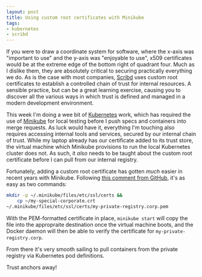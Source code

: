 ```yaml
---
layout: post
title: Using custom root certificates with Minikube
tags:
- kubernetes
- scribd
---
```


If you were to draw a coordinate system for software, where the x-axis was
"important to use" and the y-axis was "enjoyable to use", x509 certificates
would be at the extreme edge of the bottom right of quadrant four. Much as I
dislike them, they are absolutely critical to securing practically everything
we do. As is the case with most companies, [Scribd](https://scribd.com) uses
custom root certificates to establish a controlled chain of trust for internal
resources. A sensible practice, but can be a great learning exercise, causing
you to discover all the various ways in which trust is defined and managed in a
modern development environment.

This week I'm doing a wee bit of [Kubernetes](https://kubernetes.io) work,
which has required the use of
[Minikube](https://github.com/kubernetes/minikube) for local testing before I
push specs and containers into merge requests. As luck would have it,
everything I'm touching also requires accessing internal tools and services,
secured by our internal chain of trust. While my laptop already has our
certificate added to its trust store, the virtual machine which Minikube
provisions to run the local Kubernetes cluster does not. As such, it _also_
needs to be taught about the custom root certificate before I can pull from our
internal registry.

Fortunately, adding a custom root certificate has gotten _much_ easier in
recent years with Minikube. Following [this comment from
GitHub](https://github.com/kubernetes/minikube/issues/1408#issuecomment-424720319),
it's as easy as two commands:

```bash
mkdir -p ~/.minikube/files/etc/ssl/certs &&
    cp ~/my-special-corporate.crt
~/.minikube/files/etc/ssl/certs/my-private-registry.corp.pem
```

With the PEM-formatted certificate in place, `minikube start` will copy the
file into the appropraite destination once the virtual machine boots,
and the Docker daemon will then be able to verify the certificate for
`my-private-registry.corp`.

From there it's very smooth sailing to pull containers from the private
registry via Kubernetes pod definitions.

Trust anchors away!
